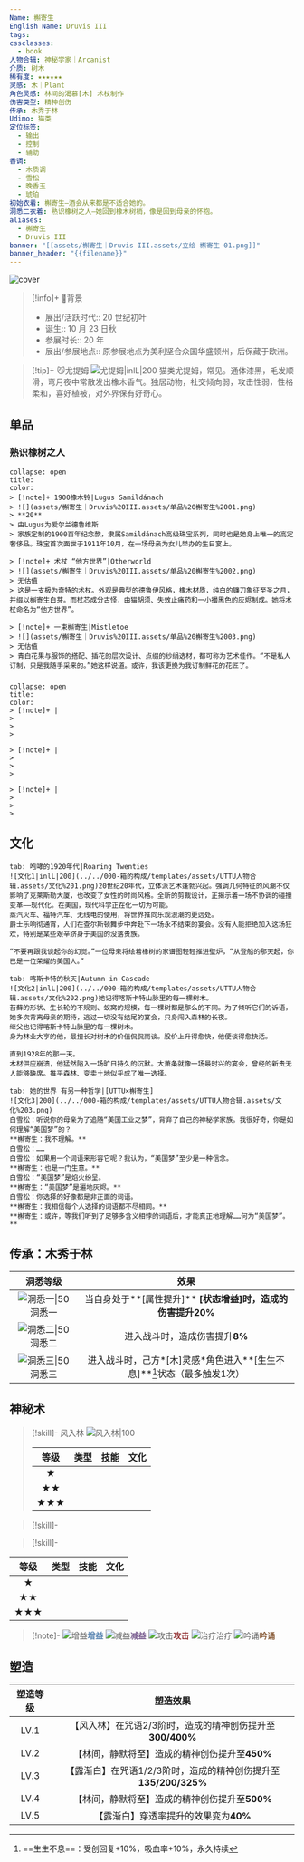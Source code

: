 ```yaml
---
Name: 槲寄生
English Name: Druvis III
tags: 
cssclasses:
  - book
人物合辑: 神秘学家｜Arcanist
介质: 树木
稀有度: ★★★★★★
灵感: 木｜Plant
角色灵感: 林间的渴慕[木] 术杖制作
伤害类型: 精神创伤
传承: 木秀于林
Udimo: 猫类
定位标签:
  - 输出
  - 控制
  - 辅助
香调:
  - 木质调
  - 雪松
  - 晚香玉
  - 琥珀
初始衣着: 槲寄生—酒会从来都是不适合她的。
洞悉二衣着: 熟识橡树之人—她回到橡木树梢，像是回到母亲的怀抱。
aliases:
  - 槲寄生
  - Druvis III
banner: "[[assets/槲寄生｜Druvis III.assets/立绘 槲寄生 01.png]]"
banner_header: "{{filename}}"
---
```

![cover](assets/槲寄生｜Druvis%20III.assets/立绘%20槲寄生%2002.png)

> [!info]+ 🌆背景
> - 展出/活跃时代:: 20 世纪初叶
> - 诞生:: 10 月 23 日秋
> - 参展时长:: 20 年
> - 展出/参展地点:: 原参展地点为美利坚合众国华盛顿州，后保藏于欧洲。

> [!tip]+ 😼尤提姆
> ![尤提姆|inlL|200](assets/槲寄生｜Druvis%20III.assets/槲寄生的尤提姆.png) 猫类尤提姆，常见。通体漆黑，毛发顺滑，弯月夜中常散发出橡木香气。独居动物，社交倾向弱，攻击性弱，性格柔和，喜好植被，对外界保有好奇心。
> 


## 单品

### 熟识橡树之人

````ad-flex
collapse: open
title: 
color: 
> [!note]+ 1900橡木铃|Lugus Samildánach
> ![](assets/槲寄生｜Druvis%20III.assets/单品%20槲寄生%2001.png)
> **20**
> 由Lugus为爱尔兰德鲁维斯
> 家族定制的1900百年纪念款，隶属Samildánach高级珠宝系列，同时也是她身上唯一的高定奢侈品。珠宝首次面世于1911年10月，在一场母亲为女儿举办的生日宴上。

> [!note]+ 术杖 “他方世界”|Otherworld
> ![](assets/槲寄生｜Druvis%20III.assets/单品%20槲寄生%2002.png)
> 无估值
> 这是一支极为奇特的术杖。外观是典型的德鲁伊风格，橡木材质，纯白的镰刀象征至圣之月，并缀以槲寄生白芽。而杖芯成分古怪，由猫胡须、失效止痛药和一小撮黑色的灰烬制成。她将术杖命名为“他方世界”。

> [!note]+ 一束槲寄生|Mistletoe
> ![](assets/槲寄生｜Druvis%20III.assets/单品%20槲寄生%2003.png)
> 无估值
> 青白花果与服饰的搭配、插花的层次设计、点缀的纱绢选材，都可称为艺术佳作。“不是私人订制，只是我随手采来的。”她这样说道。或许，我该更换为我订制鲜花的花匠了。
````

### 

````ad-flex
collapse: open
title: 
color: 
> [!note]+ |
> 
> 
> 

> [!note]+ |
> 
> 
> 

> [!note]+ |
> 
> 
> 
````

## 文化

````tab
tab: 咆哮的1920年代|Roaring Twenties
![文化1|inlL|200](../../000-箱的构成/templates/assets/UTTU人物合辑.assets/文化%201.png)20世纪20年代，立体派艺术蓬勃兴起。强调几何特征的风潮不仅影响了克莱斯勒大厦，也改变了女性的时尚风格。全新的剪裁设计，正揭示着一场不协调的碰撞变革——现代化。在美国，现代科学正在化一切为可能。
蒸汽火车、福特汽车、无线电的使用，将世界推向乐观浪潮的更远处。
爵士乐响彻通宵，人们在查尔斯顿舞步中奔赴下一场永不结束的宴会。没有人能拒绝加入这场狂欢，特别是某些艰辛跻身于美国的没落贵族。

“不要再跟我谈起你的幻觉。”一位母亲将绘着橡树的家谱图轻轻推进壁炉，“从登船的那天起，你已是一位荣耀的美国人。”

tab: 喀斯卡特的秋天|Autumn in Cascade
![文化2|inlL|200](../../000-箱的构成/templates/assets/UTTU人物合辑.assets/文化%202.png)她记得喀斯卡特山脉里的每一棵树木。
苔藓的形状、生长轮的不规则、蚁窝的规模，每一棵树都是那么的不同。为了倾听它们的诉语，她多次背离母亲的期待，逃过一切没有结尾的宴会，只身闯入森林的长夜。
继父也记得喀斯卡特山脉里的每一棵树木。
身为林业大亨的他，最擅长对树木的价值侃侃而谈。股价上升得愈快，他便谈得愈快活。

直到1928年的那一天。
木材供应崩溃，他猛然陷入一场旷日持久的沉默。大萧条就像一场最时兴的宴会，曾经的新贵无人能够缺席。推平森林、变卖土地似乎成了唯一选择。

tab: 她的世界 有另一种哲学|[UTTU×槲寄生]
![文化3|200](../../000-箱的构成/templates/assets/UTTU人物合辑.assets/文化%203.png)
白雪松：听说你的母亲为了追随“美国工业之梦”，背弃了自己的神秘学家族。我很好奇，你是如何理解“美国梦”的？
**槲寄生：我不理解。**
白雪松：……
白雪松：如果用一个词语来形容它呢？我认为，“美国梦”至少是一种信念。
**槲寄生：也是一门生意。**
白雪松：“美国梦”是焰火纷呈。
**槲寄生：“美国梦”是遍地灰烬。**
白雪松：你选择的好像都是非正面的词语。
**槲寄生：我相信每个人选择的词语都不尽相同。**
**槲寄生：或许，等我们听到了足够多含义相悖的词语后，才能真正地理解……何为“美国梦”。**

````

## 传承：木秀于林

|                           洞悉等级                           |                             效果                             |
| :----------------------------------------------------------: | :----------------------------------------------------------: |
| ![洞悉一\|50](000-箱的构成/templates/assets/UTTU人物合辑.assets/图标%20洞悉Ⅰ.png)洞悉一 | 当自身处于**[属性提升]** **[状态增益]**时，造成的伤害提升**20%** |
| ![洞悉二\|50](000-箱的构成/templates/assets/UTTU人物合辑.assets/图标%20洞悉Ⅱ.png)洞悉二 |                进入战斗时，造成伤害提升**8%**                |
| ![洞悉三\|50](000-箱的构成/templates/assets/UTTU人物合辑.assets/图标%20洞悉Ⅲ.png) 洞悉三 | 进入战斗时，己方*[木]灵感*角色进入**[生生不息]**[^1]状态（最多触发1次） |

## 神秘术




> [!skill]- 风入林
> ![风入林|100](assets/槲寄生｜Druvis%20III.assets/神秘术%20风入林.png)
> 
> | 等级  | 类型  | 技能  | 文化  |
> | :-: | :-: | :-: | :-: |
> |  ★  |     |     |     |
> | ★★  |     |     |     |
> | ★★★ |     |     |     |

> [!skill]-

> [!skill]-

| 等级 | 类型 | 技能 | 文化 |
| :--: | :--: | :--: | :--: |
|  ★   |      |      |      |
|  ★★  |      |      |      |
| ★★★  |      |      |      |

> [!note]- 
> ![增益](000-箱的构成/templates/assets/UTTU人物合辑.assets/Buff.png)<b><font color="#5c87b3">增益</font></b>
> ![减益](000-箱的构成/templates/assets/UTTU人物合辑.assets/Debuff.png)<b><font color="#7B5E91">减益</font></b>
> ![攻击](000-箱的构成/templates/assets/UTTU人物合辑.assets/Attack.png)<b><font color="#933334">攻击</font></b>
> ![治疗<b><font color="#6F967A">治疗</font></b>](000-箱的构成/templates/assets/UTTU人物合辑.assets/Health.png)
> ![吟诵](000-箱的构成/templates/assets/UTTU人物合辑.assets/Channel.png)<b><font color="#895C39">吟诵</font></b>

## 塑造

| 塑造等级 |                    塑造效果                    |
| :--: | :----------------------------------------: |
| LV.1 |    【风入林】在咒语2/3阶时，造成的精神创伤提升至**300/400%**    |
| LV.2 |        【林间，静默将至】造成的精神创伤提升至**450%**         |
| LV.3 | 【露渐白】在咒语1/2/3阶时，造成的精神创伤提升至**135/200/325%** |
| LV.4 |        【林间，静默将至】造成的精神创伤提升至**500%**         |
| LV.5 |           【露渐白】穿透率提升的效果变为**40%**           |

[^1]: ==生生不息==：受创回复+10%，吸血率+10%，永久持续